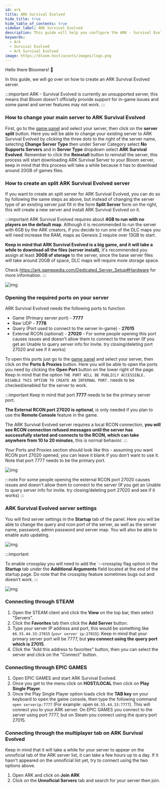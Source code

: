 ```yaml
---
id: ark
title: ARK Survival Evolved
hide_title: true
hide_table_of_contents: true
sidebar_label: ARK Survival Evolved
description: This guide will help you configure the ARK - Survival Evolved server.
keywords:
  - Ark
  - Survival Evolved
  - Ark Survival Evolved
image: https://bloom.host/assets/images/logo.png
---
```


Hello there Bloomers! 👋 

In this guide, we will go over on how to create an ARK Survival Evolved server.

:::important
ARK - Survival Evolved is currently an unsupported server, this means that Bloom doesn't officially provide support for in-game issues and some panel and server features may not work.
:::

### How to change your main server to ARK Survival Evolved

First, go to the [game panel](https://mc.bloom.host) and select your server, then click on the **server split** button. Here you will be able to change your existing server to ARK Survival Evolved by clicking the three dots to the right of the server name, selecting **Change Server Type** then under Server Category select **No Supports Servers** and in **Server Type** dropdown select **ARK Survival Evolved**. Remember to click the **Reinstall** button to reinstall the server, this process will start downloading ARK Survival Server to your Bloom server, keep in mind that this process will take a while because it has to download around 20GB of games files.

### How to create an split ARK Survival Evolved server

If you want to create an split server for ARK Survival Evolved, you can do so by following the same steps as above, but instead of changing the server type of an existing server just fill in the form **Split Server** form on the right, this will create a new server and install ARK Survival Evolved on it.

:::important
ARK Survival Evolved requires about **4GB to run with no players on the default map**. Although it is recommended to run the server with 6GB by the ARK creators, if you decide to run one of the DLC maps you will need increase the RAM, maps as Genesis 2 require over 13GB to start.

**Keep in mind that ARK Survival Evolved is a big game, and it will take a while to download all the files (server install)**, it's recommended you assign at least **30GB of storage** to the server, since the base server files will take around 20GB of space, DLC maps will require more storage space.

Check https://ark.gamepedia.com/Dedicated_Server_Setup#Hardware for more information.
:::

![img](/imgs/other-servers/ARK/1.jpeg)

### Opening the required ports on your server

ARK Survival Evolved needs the following ports to function
- Game (Primary server port) - **7777**
- Raw UDP - **7778**
- Query (Port used to connect to the server in-game) - **27015**
- External RCON (optional) - **27020** - For some people opening this port causes issues and doesn't allow them to connect to the server (If you get an Unable to query server info for invite. try closing/deleting port 27020 and see if it works)

To open this ports just go to the [game panel](https://mc.bloom.host) and select your server, then click on the **Ports & Proxies** button. Here you will be able to open the ports you need by clicking the **Open Port** button on the lower right of the page. Keep in mind that the option `THE PORT WILL BE PUBLICLY ACCESSIBLE. DISABLE THIS OPTION TO CREATE AN INTERNAL PORT.` needs to be checked/enabled for the server to work.

:::important
Keep in mind that port **7777** needs to be the primary server port.

**The External RCON port 27020 is optional**, is only needed if you plan to use the **Remote Console** feature in the game.

The ARK Survival Evolved server requires a local RCON connection, **you will see RCON connection refused messages until the server has successfully started and connects to the RCON, which can take anywhere from 10 to 20 minutes**, this is normal behavior.
:::

Your Ports and Proxies section should look like this - assuming you want RCON port 27020 opened, you can leave it blank if you don't want to use it. Note that port 7777 needs to be the primary port. 

![img](/imgs/other-servers/ARK/2.png)

:::note
For some people opening the external RCON port 27020 causes issues and doesn't allow them to connect to the server (If you get an Unable to query server info for invite. try closing/deleting port 27020 and see if it works)
:::

### ARK Survival Evolved server settings

You will find server settings in the **Startup** tab of the panel. Here you will be able to change the query and rcon port of the server, as well as the server name, password, admin password and server map. You will also be able to enable auto updating.

![img](/imgs/other-servers/ARK/3.png)

:::important

To enable crossplay you will need to add the `--crossplay flag option in the **Startup** tab under the **Additional Arguments** field located at the end of the startup page. Do note that the crossplay feature sometimes bugs out and doesn't work.
:::

![img](/imgs/other-servers/ARK/4.png)

### Connecting through STEAM

1. Open the STEAM client and click the **View** on the top bar, then select "Servers".
2. Click the **Favorites** tab then click the **Add Server** button.
3. Type your server IP address and port, this would be something like `66.55.44.33:27015` (`your server ip:27015`). Keep in mind that your primary server port will be 7777, but **you connect using the query port which is 27015**.
4. Click the "Add this address to favorites" button, then you can select the server and click on the "Connect" button.

### Connecting through EPIC GAMES

1. Open EPIC GAMES and start ARK Survival Evolved.
2. Once you get to the menu click on **HOST/LOCAL** then click on **Play Single Player**.
3. Once the Play Single Player option loads click the **TAB key** on your keyboard to open the game console, then type the following command `open serverip:7777` (For example: open `66.55.44.33:7777`). This will connect you to your ARK server. On EPIC GAMES you connect to the server using port 7777, but on Steam you connect using the query port 27015.

### Connecting through the multiplayer tab on ARK Survival Evolved

Keep in mind that it will take a while for your server to appear on the unnoficial tab of the ARK server list, it can take a few hours up to a day. If it hasn't appeared on the unnoficial list yet, try to connect using the two options above.

1. Open ARK and click on **Join ARK**
2. Click on the **Unnoficial Servers** tab and search for your server then join.
